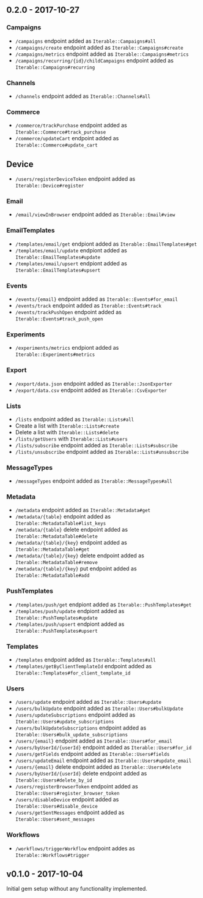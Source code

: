 ## 0.2.0 - 2017-10-27

### Campaigns

- `/campaigns` endpoint added as `Iterable::Campaigns#all`
- `/campaigns/create` endpoint added as `Iterable::Campaigns#create`
- `/campaigns/metrics` endpoint added as `Iterable::Campaigns#metrics`
- `/campaigns/recurring/{id}/childCampaigns` endpoint added as `Iterable::Campaigns#recurring`

### Channels

- `/channels` endpoint added as `Iterable::Channels#all`

### Commerce

- `/commerce/trackPurchase` endpoint added as `Iterable::Commerce#track_purchase`
- `/commerce/updateCart` endpoint added as `Iterable::Commerce#update_cart`

## Device

- `/users/registerDeviceToken` endpoint added as `Iterable::Device#register`

### Email

- `/email/viewInBrowser` endpoint added as `Iterable::Email#view`

### EmailTemplates

- `/templates/email/get` endpiont added as `Iterable::EmailTemplates#get`
- `/templates/email/update` endpiont added as `Iterable::EmailTemplates#update`
- `/templates/email/upsert` endpiont added as `Iterable::EmailTemplates#upsert`

### Events

- `/events/{email}` endpoint added as `Iterable::Events#for_email`
- `/events/track` endpoint added as `Iterable::Events#track`
- `/events/trackPushOpen` endpoint added as `Iterable::Events#track_push_open`

### Experiments

- `/experiments/metrics` endpiont added as `Iterable::Experiments#metrics`

### Export

- `/export/data.json` endpoint added as `Iterable::JsonExporter`
- `/export/data.csv` endpoint added as `Iterable::CsvExporter`

### Lists

- `/lists` endpoint added as `Iterable::Lists#all`
- Create a list with `Iterable::Lists#create`
- Delete a list with `Iterable::Lists#delete`
- `/lists/getUsers` with `Iterable::Lists#users`
- `/lists/subscribe` endpoint added as `Iterable::Lists#subscribe`
- `/lists/unsubscribe` endpoint added as `Iterable::Lists#unsubscribe`

### MessageTypes

- `/messageTypes` endpoint added as `Iterable::MessageTypes#all`

### Metadata

- `/metadata` endpoint added as `Iterable::Metadata#get`
- `/metadata/{table}` endpoint added as `Iterable::MetadataTable#list_keys`
- `/metadata/{table}` delete endpoint added as `Iterable::MetadataTable#delete`
- `/metadata/{table}/{key}` endpoint added as `Iterable::MetadataTable#get`
- `/metadata/{table}/{key}` delete endpoint added as `Iterable::MetadataTable#remove`
- `/metadata/{table}/{key}` put endpoint added as `Iterable::MetadataTable#add`

### PushTemplates

- `/templates/push/get` endpiont added as `Iterable::PushTemplates#get`
- `/templates/push/update` endpiont added as `Iterable::PushTemplates#update`
- `/templates/push/upsert` endpiont added as `Iterable::PushTemplates#upsert`

### Templates

- `/templates` endpoint added as `Iterable::Templates#all`
- `/templates/getByClientTemplateId` endpoint added as `Iterable::Templates#for_client_template_id`

### Users

- `/users/update` endpoint added as `Iterable::Users#update`
- `/users/bulkUpdate` endpoint added as `Iterable::Users#bulkUpdate`
- `/users/updateSubscriptions` endpoint added as `Iterable::Users#update_subscriptions`
- `/users/bulkUpdateSubscriptions` endpoint added as `Iterable::Users#bulk_update_subscriptions`
- `/users/{email}` endpoint added as `Iterable::Users#for_email`
- `/users/byUserId/{userId}` endpoint added as `Iterable::Users#for_id`
- `/users/getFields` endpoint added as `Iterable::Users#fields`
- `/users/updateEmail` endpoint added as `Iterable::Users#update_email`
- `/users/{email}` delete endpoint added as `Iterable::Users#delete`
- `/users/byUserId/{userId}` delete endpoint added as `Iterable::Users#delete_by_id`
- `/users/registerBrowserToken` endpoint added as `Iterable::Users#register_browser_token`
- `/users/disableDevice` endpoint added as `Iterable::Users#disable_device`
- `/users/getSentMessages` endpoint added as `Iterable::Users#sent_messages`

### Workflows

- `/workflows/triggerWorkflow` endpoint addes as `Iterable::Workflows#trigger`

## v0.1.0 - 2017-10-04

Initial gem setup without any functionality implemented.
